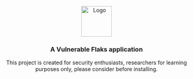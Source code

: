 <!-- PROJECT LOGO -->
<br />
<div align="center">
  <a href="https://github.com/monkeontheroof/">
    <img src="https://github.com/user-attachments/assets/62eedf6e-3812-4080-8185-db49e32dfdb8" alt="Logo" width="80" height="80">
  </a>

<h3 align="center">A Vulnerable Flaks application</h3>

  <p align="center">
    This project is created for security enthusiasts, researchers for learning purposes only, please consider before installing.
    <br />
    <!-- <a href="https://github.com/github_username/repo_name"><strong>Explore the docs »</strong></a>
    <br />
    <br />
    <a href="https://github.com/github_username/repo_name">View Demo</a>
    ·
    <a href="https://github.com/github_username/repo_name/issues/new?labels=bug&template=bug-report---.md">Report Bug</a>
    ·
    <a href="https://github.com/github_username/repo_name/issues/new?labels=enhancement&template=feature-request---.md">Request Feature</a> -->
  </p>
</div>
